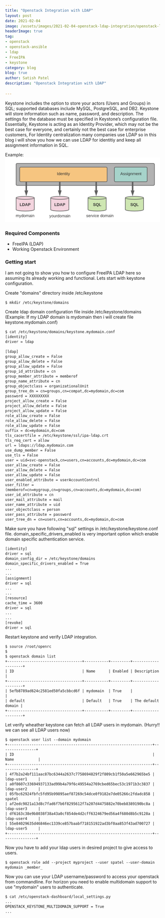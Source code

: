 ```yaml
---
title: "Openstack Integration with LDAP"
layout: post
date: 2021-02-04
image: /assets/images/2021-02-04-openstack-ldap-integration/openstack-ldap.png
headerImage: true
tag:
- openstack
- openstack-ansible
- ldap
- FreeIPA
- keystone
category: blog
blog: true
author: Satish Patel
description: "Openstack Integration with LDAP"

---
```


Keystone includes the option to store your actors (Users and Groups) in SQL; supported databases include MySQL, PostgreSQL, and DB2. Keystone will store information such as name, password, and description. The settings for the database must be specified in Keystone’s configuration file. Essentially, Keystone is acting as an Identity Provider, which may not be the best case for everyone, and certainly not the best case for enterprise customers, For Identity centralization many companies use LDAP so in this blog i will show you how we can use LDAP for identitiy and keep all assignment information in SQL.

Example:
![<img>](/assets/images/2021-02-04-openstack-ldap-integration/openstack-ldap-sql.png) 

### Required Components 

* FreeIPA (LDAP)
* Working Openstack Environment
 

### Getting start

I am not going to show you how to configure FreeIPA LDAP here so assuming its already working and functional. Lets start with keystone configuration. 

Create "domains" directory inside /etc/keystone 

```
$ mkdir /etc/keystone/domains
```

Create ldap domain configuration file inside /etc/keystone/domains (Example: If my LDAP domain is mydomain then i will create file keystone.mydomain.conf)

```
$ cat /etc/keystone/domains/keystone.mydomain.conf
[identity]
driver = ldap

[ldap]
group_allow_create = False
group_allow_delete = False
group_allow_update = False
group_id_attribute = cn
group_member_attribute = memberof
group_name_attribute = cn
group_objectclass = organizationalUnit
group_tree_dn = cn=groups,cn=compat,dc=mydomain,dc=com
password = XXXXXXXXX
project_allow_create = False
project_allow_delete = False
project_allow_update = False
role_allow_create = False
role_allow_delete = False
role_allow_update = False
suffix = dc=mydomain,dc=com
tls_cacertfile = /etc/keystone/ssl/ipa-ldap.crt
tls_req_cert = allow
url = ldaps://ldap.mydomain.com
use_dump_member = False
use_tls = False
user = uid=svc-openstack,cn=users,cn=accounts,dc=mydomain,dc=com
user_allow_create = False
user_allow_delete = False
user_allow_update = False
user_enabled_attribute = userAccountControl
user_filter = (memberof=cn=mygroup,cn=groups,cn=accounts,dc=mydomain,dc=com)
user_id_attribute = cn
user_mail_attribute = mail
user_name_attribute = uid
user_objectclass = person
user_pass_attribute = password
user_tree_dn = cn=users,cn=accounts,dc=mydomain,dc=com
```

Make sure you have following "sql" settings in /etc/keystone/keystone.conf file. domain_specific_drivers_enabled is very important option which enable domain specific authentication service.

```
[identity]
driver = sql
domain_config_dir = /etc/keystone/domains
domain_specific_drivers_enabled = True
...
...
[assignment]
driver = sql
...
...
[resource]
cache_time = 3600
driver = sql
...
...
[revoke]
driver = sql
```

Restart keystone and verify LDAP integration.

```
$ source /root/openrc
$
$ openstack domain list
+----------------------------------+-----------+---------+--------------------+
| ID                               | Name      | Enabled | Description        |
+----------------------------------+-----------+---------+--------------------+
| 5efb8789ad624c2581ed50fa5cbbcd6f | mydomain  | True    |                    |
| default                          | Default   | True    | The default domain |
+----------------------------------+-----------+---------+--------------------+
```

Let verify wheather keystone can fetch all LDAP users in mydomain. (Hurry!! we can see all LDAP users now)

```
$ openstack user list --domain mydomain
+------------------------------------------------------------------+----------------+
| ID                                                               | Name           |
+------------------------------------------------------------------+----------------+
| 4f7b2a24bf111aac87bc6344a2637c7758694829f2f809cb1f50a5e662965be5 | ldap-user1     |
| a0f8607c33694937133ad99b4a79f6c49554a2769cbed65bec53c1971b3c3837 | ldap-user2     |
| 05fbc62924fbfc5fd95b99895aef87269c54dce0f9182e7de05266c2fdadc858 | spatel         |
| af2edc9821a13d8c7fad6f7b6f8295612f7a207d4475882e70beb8389190bc8a | ldap-user3     |
| df6163c38e9b8038f38a43a0cf854de4d2cff6324679ed56a4f680d8b5c9128a | ldap-user4     |
| 55e84029635d46846ec1339ce857baabf718151922ad3bf0aa853f43ad700727 | ldap-user5     |
+------------------------------------------------------------------+----------------+
```

Now you have to add your ldap users in desired project to give access to users. 

```
$ openstack role add --project myproject --user spatel --user-domain mydomain _member_ 
```

Now you can use your LDAP username/password to access your openstack from commandline. For horizon you need to enable multidomain support to use "mydomain" users to authenticate. 

```
$ cat /etc/openstack-dashboard/local_settings.py
...
OPENSTACK_KEYSTONE_MULTIDOMAIN_SUPPORT = True 
...
```
